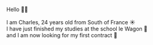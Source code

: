 Hello 👋🏽
<br>
<br>
I am Charles, 24 years old from South of France ☀️
<br>
I have just finished my studies at the school le Wagon 🚂
<br>
and I am now looking for my first contract 📑



<!---
Cgros13/Cgros13 is a ✨ special ✨ repository because its `README.md` (this file) appears on your GitHub profile.
You can click the Preview link to take a look at your changes.
--->
